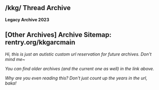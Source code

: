 ## /kkg/ Thread Archive
**Legacy Archive 2023**
 
[Other Archives]
Archive Sitemap: rentry.org/kkgarcmain
---

*Hi, this is just an autistic custom url reservation for future archives. Don't mind me~*

*You can find older archives (and the current one as well) in the link above.*

*Why are you even reading this? Don't just count up the years in the url, baka!*

